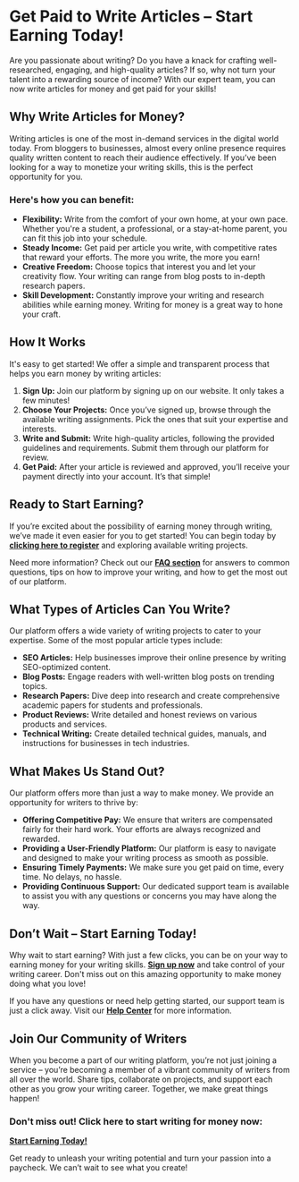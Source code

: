 # Get Paid to Write Articles – Start Earning Today!

Are you passionate about writing? Do you have a knack for crafting well-researched, engaging, and high-quality articles? If so, why not turn your talent into a rewarding source of income? With our expert team, you can now write articles for money and get paid for your skills!

## Why Write Articles for Money?

Writing articles is one of the most in-demand services in the digital world today. From bloggers to businesses, almost every online presence requires quality written content to reach their audience effectively. If you’ve been looking for a way to monetize your writing skills, this is the perfect opportunity for you.

### Here's how you can benefit:

- **Flexibility:** Write from the comfort of your own home, at your own pace. Whether you're a student, a professional, or a stay-at-home parent, you can fit this job into your schedule.
- **Steady Income:** Get paid per article you write, with competitive rates that reward your efforts. The more you write, the more you earn!
- **Creative Freedom:** Choose topics that interest you and let your creativity flow. Your writing can range from blog posts to in-depth research papers.
- **Skill Development:** Constantly improve your writing and research abilities while earning money. Writing for money is a great way to hone your craft.

## How It Works

It's easy to get started! We offer a simple and transparent process that helps you earn money by writing articles:

1. **Sign Up:** Join our platform by signing up on our website. It only takes a few minutes!
2. **Choose Your Projects:** Once you’ve signed up, browse through the available writing assignments. Pick the ones that suit your expertise and interests.
3. **Write and Submit:** Write high-quality articles, following the provided guidelines and requirements. Submit them through our platform for review.
4. **Get Paid:** After your article is reviewed and approved, you’ll receive your payment directly into your account. It’s that simple!

## Ready to Start Earning?

If you’re excited about the possibility of earning money through writing, we’ve made it even easier for you to get started! You can begin today by [**clicking here to register**](https://tinyurl.com/topessay?keyword=write+articles+for+money) and exploring available writing projects.

Need more information? Check out our [**FAQ section**](https://tinyurl.com/topessay?keyword=write+articles+for+money) for answers to common questions, tips on how to improve your writing, and how to get the most out of our platform.

## What Types of Articles Can You Write?

Our platform offers a wide variety of writing projects to cater to your expertise. Some of the most popular article types include:

- **SEO Articles:** Help businesses improve their online presence by writing SEO-optimized content.
- **Blog Posts:** Engage readers with well-written blog posts on trending topics.
- **Research Papers:** Dive deep into research and create comprehensive academic papers for students and professionals.
- **Product Reviews:** Write detailed and honest reviews on various products and services.
- **Technical Writing:** Create detailed technical guides, manuals, and instructions for businesses in tech industries.

## What Makes Us Stand Out?

Our platform offers more than just a way to make money. We provide an opportunity for writers to thrive by:

- **Offering Competitive Pay:** We ensure that writers are compensated fairly for their hard work. Your efforts are always recognized and rewarded.
- **Providing a User-Friendly Platform:** Our platform is easy to navigate and designed to make your writing process as smooth as possible.
- **Ensuring Timely Payments:** We make sure you get paid on time, every time. No delays, no hassle.
- **Providing Continuous Support:** Our dedicated support team is available to assist you with any questions or concerns you may have along the way.

## Don’t Wait – Start Earning Today!

Why wait to start earning? With just a few clicks, you can be on your way to earning money for your writing skills. [**Sign up now**](https://tinyurl.com/topessay?keyword=write+articles+for+money) and take control of your writing career. Don't miss out on this amazing opportunity to make money doing what you love!

If you have any questions or need help getting started, our support team is just a click away. Visit our [**Help Center**](https://tinyurl.com/topessay?keyword=write+articles+for+money) for more information.

## Join Our Community of Writers

When you become a part of our writing platform, you’re not just joining a service – you’re becoming a member of a vibrant community of writers from all over the world. Share tips, collaborate on projects, and support each other as you grow your writing career. Together, we make great things happen!

### Don't miss out! Click here to start writing for money now:
[**Start Earning Today!**](https://tinyurl.com/topessay?keyword=write+articles+for+money)

Get ready to unleash your writing potential and turn your passion into a paycheck. We can’t wait to see what you create!
